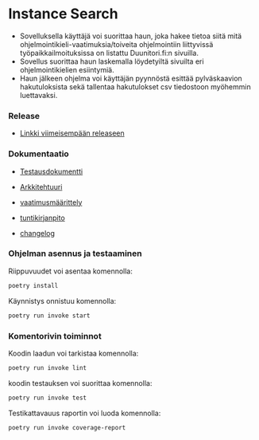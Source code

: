 # Instance Search

- Sovelluksella käyttäjä voi suorittaa haun, joka hakee tietoa siitä mitä ohjelmointikieli-vaatimuksia/toiveita ohjelmointiin liittyvissä työpaikkailmoituksissa on listattu Duunitori.fi:n sivuilla.
- Sovellus suorittaa haun laskemalla löydetyiltä sivuilta eri ohjelmointikielien esiintymiä.
- Haun jälkeen ohjelma voi käyttäjän pyynnöstä esittää pylväskaavion hakutuloksista sekä
tallentaa hakutulokset csv tiedostoon myöhemmin luettavaksi.

### Release 
- [Linkki viimeisempään releaseen](https://github.com/pakkanep/ot-harjoitustyo/releases/tag/loppupalautus)

### Dokumentaatio
- [Testausdokumentti](https://github.com/pakkanep/ot-harjoitustyo/blob/master/Dokumentaatio/testaus.md)

- [Arkkitehtuuri](https://github.com/pakkanep/ot-harjoitustyo/blob/master/Dokumentaatio/arkkitehtuuri.md)

- [vaatimusmäärittely](https://github.com/pakkanep/ot-harjoitustyo/blob/master/Dokumentaatio/vaatimusmaarittely.md)

- [tuntikirjanpito](https://github.com/pakkanep/ot-harjoitustyo/blob/master/Dokumentaatio/tuntikirjanpito.md)

- [changelog](https://github.com/pakkanep/ot-harjoitustyo/blob/master/Dokumentaatio/changelog.md)

### Ohjelman asennus ja testaaminen
Riippuvuudet voi asentaa komennolla:
```bash
poetry install
```

Käynnistys onnistuu komennolla:
```bash
poetry run invoke start
```

### Komentorivin toiminnot

Koodin laadun voi tarkistaa komennolla:
```bash
poetry run invoke lint
```

koodin testauksen voi suorittaa komennolla:
```bash
poetry run invoke test
```

Testikattavauus raportin voi luoda komennolla:
```bash
poetry run invoke coverage-report
```

  
